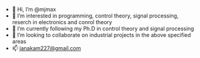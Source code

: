 - 👋 Hi, I’m @mjmax
- 👀 I’m interested in programming, control theory, signal processing, reserch in electronics and conrol theory
- 🌱 I’m currently following my Ph.D in control theory and signal processing
- 💞️ I’m looking to collaborate on industrial projects in the above specified areas
- 📫 janakam227@gmail.com

<!---
mjmax/mjmax is a ✨ special ✨ repository because its `README.md` (this file) appears on your GitHub profile.
You can click the Preview link to take a look at your changes.
--->
